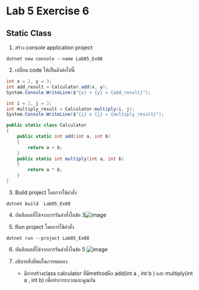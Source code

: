 # Lab 5 Exercise 6

## Static Class


1. สร้าง console application project

```
dotnet new console --name Lab05_Ex08
```
2. เปลี่ยน code ให้เป็นดังต่อไปนี้

```cs
int x = 2, y = 3;
int add_result = Calculator.add(x, y);
System.Console.WriteLine($"{x} + {y} = {add_result}");

int i = 2, j = 3;
int multiply_result = Calculator.multiply(i, j);
System.Console.WriteLine($"{i} x {j} = {multiply_result}");

public static class Calculator
{
    public static int add(int a, int b)
    {
        return a + b;
    }
    public static int multiply(int a, int b)
    {
        return a * b;
    }
}
```

3. Build project โดยการใช้คำสั่ง

```
dotnet build  Lab05_Ex08
```

4. บันทึกผลที่ได้จากการรันคำสั่งในข้อ 3![image](https://github.com/65030121natthamon/03376836-OOP-2566-Lab-05/assets/144195611/a5feec83-4a1f-4c1d-967c-c20accb7e271)


5. Run project โดยการใช้คำสั่ง

```
dotnet run --project Lab05_Ex08
```

6. บันทึกผลที่ได้จากการรันคำสั่งในข้อ 5
![image](https://github.com/65030121natthamon/03376836-OOP-2566-Lab-05/assets/144195611/a92f0487-5afe-4abf-b8fa-6c70e718624d)


7. อธิบายสิ่งที่พบในการทดลอง
   - มีการสร้างclass calculator ที่มีmethodคือ add(int a , int b ) และ multiply(int a , int b) เพื่อทำกาารบวกและคูณกัน 


